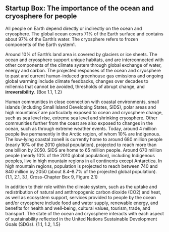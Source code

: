 ## Startup Box: The importance of the ocean and cryosphere for people

All people on Earth depend directly or indirectly on the ocean and cryosphere. The global ocean covers 71% of the Earth surface and contains about 97% of the Earth’s water. The cryosphere refers to frozen components of the Earth system1.

Around 10% of Earth’s land area is covered by glaciers or ice sheets. The ocean and cryosphere support unique habitats, and are interconnected with other components of the climate system through global exchange of water, energy and carbon. The projected responses of the ocean and cryosphere to past and current human-induced greenhouse gas emissions and ongoing global warming include climate feedbacks, changes over decades to millennia that cannot be avoided, thresholds of abrupt change, and **irreversibility**. {Box 1.1, 1.2}

Human communities in close connection with coastal environments, small islands (including Small Island Developing States, SIDS), polar areas and high mountains7 are particularly exposed to ocean and cryosphere change, such as sea level rise, extreme sea level and shrinking cryosphere. Other communities further from the coast are also exposed to changes in the ocean, such as through extreme weather events. Today, around 4 million people live permanently in the Arctic region, of whom 10% are Indigenous. The low-lying coastal zone8 is currently home to around 680 million people (nearly 10% of the 2010 global population), projected to reach more than one billion by 2050. SIDS are home to 65 million people. Around 670 million people (nearly 10% of the 2010 global population), including Indigenous peoples, live in high mountain regions in all continents except Antarctica. In high mountain regions, population is projected to reach between 740 and 840 million by 2050 (about 8.4–8.7% of the projected global population). {1.1, 2.1, 3.1, Cross-Chapter Box 9, Figure 2.1} 

In addition to their role within the climate system, such as the uptake and redistribution of natural and anthropogenic carbon dioxide (CO2) and heat, as well as ecosystem support, services provided to people by the ocean and/or cryosphere include food and water supply, renewable energy, and benefits for health and well-being, cultural values, tourism, trade, and transport. The state of the ocean and cryosphere interacts with each aspect of sustainability reflected in the United
Nations Sustainable Development Goals (SDGs). {1.1, 1.2, 1.5}
